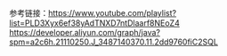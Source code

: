 参考链接：https://www.youtube.com/playlist?list=PLD3Xyx6ef38yAdTNXD7ntDlaarf8NEoZ4
https://developer.aliyun.com/graph/java?spm=a2c6h.21110250.J_3487140370.11.2dd9760fiC2SQL
